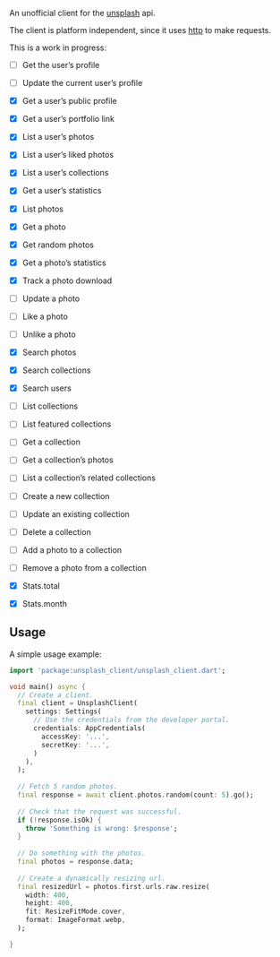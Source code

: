 An unofficial client for the [unsplash](https://unsplash.com) api.

The client is platform independent, since it uses [http](https://pub.dev/packages/http) to make
requests.

This is a work in progress:
 
 - [ ] Get the user’s profile
 - [ ] Update the current user’s profile
 
 - [x] Get a user’s public profile
 - [x] Get a user’s portfolio link
 - [x] List a user’s photos
 - [x] List a user’s liked photos
 - [x] List a user’s collections
 - [x] Get a user’s statistics
 
 - [x] List photos 
 - [x] Get a photo
 - [x] Get random photos
 - [x] Get a photo’s statistics
 - [x] Track a photo download
 - [ ] Update a photo
 - [ ] Like a photo
 - [ ] Unlike a photo
 
 - [x] Search photos
 - [x] Search collections
 - [x] Search users
 
 - [ ] List collections
 - [ ] List featured collections
 - [ ] Get a collection
 - [ ] Get a collection’s photos
 - [ ] List a collection’s related collections
 - [ ] Create a new collection
 - [ ] Update an existing collection
 - [ ] Delete a collection
 - [ ] Add a photo to a collection
 - [ ] Remove a photo from a collection
 
 - [x] Stats.total
 - [x] Stats.month


## Usage

A simple usage example:

```dart
import 'package:unsplash_client/unsplash_client.dart';

void main() async {
  // Create a client.
  final client = UnsplashClient(
    settings: Settings(
      // Use the credentials from the developer portal.
      credentials: AppCredentials(
        accessKey: '...',
        secretKey: '...',
      )     
    ),
  );
  
  // Fetch 5 random photos.
  final response = await client.photos.random(count: 5).go();
  
  // Check that the request was successful.
  if (!response.isOk) {
    throw 'Something is wrong: $response';
  }
  
  // Do something with the photos.
  final photos = response.data;
  
  // Create a dynamically resizing url.
  final resizedUrl = photos.first.urls.raw.resize(
    width: 400,
    height: 400,
    fit: ResizeFitMode.cover,
    format: ImageFormat.webp,
  );

}
```
